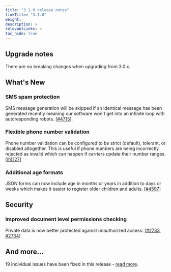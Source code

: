 ```yaml
---
title: "3.1.0 release notes"
linkTitle: "3.1.0"
weight: 
description: >
relevantLinks: >
toc_hide: true
---
```


## Upgrade notes

There are no breaking changes when upgrading from 3.0.x.

## What's New

### SMS spam protection

SMS message generation will be skipped if an identical message has been generated recently meaning our software won't get into an infinite loop with autoresponding robots. [[#4715](https://github.com/medic/cht-core/issues/4715)].

### Flexible phone number validation

Phone number validation can be configured to be strict (default), tolerant, or disabled altogether. This is useful if phone numbers are being incorrectly rejected as invalid which can happen if carriers update their number ranges. [[#4127](https://github.com/medic/cht-core/issues/4127)]

### Additional age formats

JSON forms can now include age in months or years in addition to days or weeks which makes it easier to register older children and adults. [[#4597](https://github.com/medic/cht-core/issues/4597)]

## Security

### Improved document level permissions checking

Private data is now better protected against unauthorized access. [[#2733](https://github.com/medic/cht-core/issues/2733), [#2734](https://github.com/medic/cht-core/issues/2734)]

## And more...

19 individual issues have been fixed in this release - [read more](https://github.com/medic/cht-core/blob/master/Changes.md#310).
